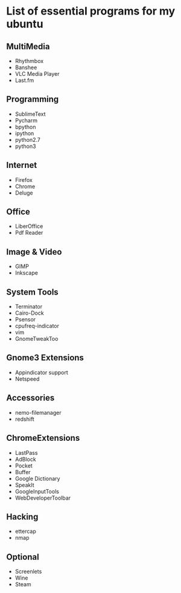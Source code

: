 # List of essential programs for my ubuntu

## MultiMedia
* Rhythmbox
* Banshee
* VLC Media Player
* Last.fm

## Programming
* SublimeText
* Pycharm
* bpython
* ipython
* python2.7
* python3

## Internet
* Firefox
* Chrome
* Deluge

## Office
* LiberOffice
* Pdf Reader

## Image & Video
* GIMP
* Inkscape

## System Tools
* Terminator
* Cairo-Dock
* Psensor
* cpufreq-indicator
* vim
* GnomeTweakToo

## Gnome3 Extensions
* Appindicator support
* Netspeed

## Accessories
* nemo-filemanager
* redshift

## ChromeExtensions
* LastPass
* AdBlock
* Pocket
* Buffer
* Google Dictionary
* SpeakIt
* GoogleInputTools
* WebDeveloperToolbar

## Hacking
* ettercap
* nmap

## Optional
* Screenlets
* Wine
* Steam
